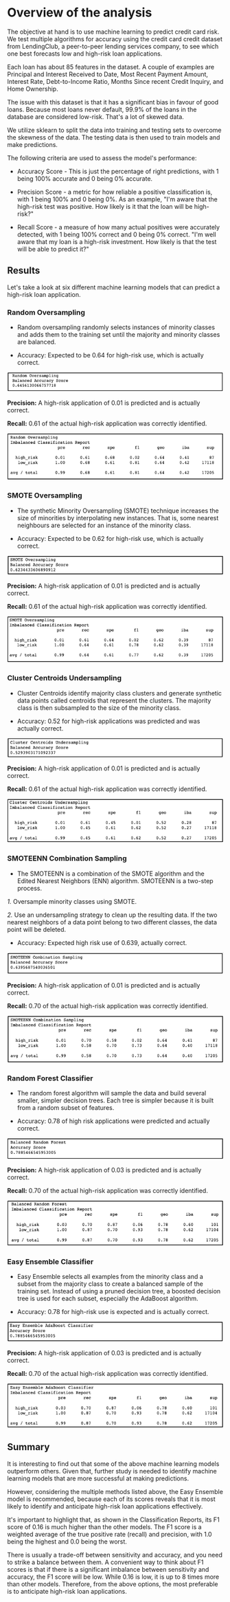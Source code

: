 # Overview of the analysis
The objective at hand is to use machine learning to predict credit card risk. We test multiple algorithms for 
accuracy using the credit card credit dataset from LendingClub, a peer-to-peer lending services company, to see 
which one best forecasts low and high-risk loan applications.

Each loan has about 85 features in the dataset. A couple of examples are Principal and Interest 
Received to Date, Most Recent Payment Amount, Interest Rate, Debt-to-Income Ratio, Months Since recent Credit Inquiry, and Home Ownership.

The issue with this dataset is that it has a significant bias in favour of good loans. Because most loans never default,
 99.9% of the loans in the database are considered low-risk. That's a lot of skewed data.

We utilize sklearn to split the data into training and testing sets to overcome the skewness of the data.
The testing data is then used to train models and make predictions.

The following criteria are used to assess the model's performance:

- Accuracy Score - This is just the percentage of right predictions, with 1 being 100% accurate and 0 being 0% accurate.

- Precision Score - a metric for how reliable a positive classification is, with 1 being 100% and 0 being 0%. As an example, "I'm aware that the high-risk test was positive. How  likely is it that the loan will be high-risk?"

- Recall Score - a measure of how many actual positives were accurately detected, with 1 being 100% correct and 0 being 0% correct. "I'm well aware that my loan is a high-risk investment. How likely is  that the test will be able to predict it?"

## Results

Let's take a look at six different machine learning models that can predict a high-risk loan application.

### Random Oversampling

- Random oversampling randomly selects instances of minority classes and adds them to the training set until the majority and minority classes are balanced.

- Accuracy: Expected to be 0.64 for high-risk use, which is actually correct.

![](/Resources/1_Random_score.png)

**Precision:** A high-risk application of 0.01 is predicted and is actually correct. 

**Recall:** 0.61 of the actual high-risk application was correctly identified. 

![](/Resources/2_Random_report.png)

### SMOTE Oversampling

- The synthetic Minority Oversampling (SMOTE) technique increases the size of minorities by interpolating new instances. That is, some nearest neighbours are selected for an instance of the minority class. 

- Accuracy: Expected to be 0.62 for high-risk use, which is actually correct. 

![](/Resources/Smote_score.png)

**Precision:** A high-risk application of 0.01 is predicted and is actually correct.

**Recall:** 0.61 of the actual high-risk application was correctly identified. 
 
![](/Resources/3_Smote_report.png)

### Cluster Centroids Undersampling

- Cluster Centroids identify majority class clusters and generate synthetic data points called centroids that represent the clusters. The majority class is then subsampled to the size of the minority class. 

- Accuracy: 0.52 for high-risk applications was predicted and was actually correct. 

![](/Resources/4_Cluster_score.png)

**Precision:** A high-risk application of 0.01 is predicted and is actually correct.

**Recall:** 0.61 of the actual high-risk application was correctly identified. 

![](/Resources/4_Cluster_report.png)

### SMOTEENN Combination Sampling

- The SMOTEENN is a combination of the SMOTE algorithm and the Edited Nearest  Neighbors (ENN) algorithm. SMOTEENN is a two-step process. 

*1.* Oversample  minority classes using SMOTE.

*2.* Use an undersampling strategy to clean up the resulting data. If the two nearest neighbors of a data point belong to two different classes, the data point will be deleted. 

- Accuracy: Expected high risk use of 0.639, actually correct.

![](/Resources/5_Smoteenn_report.png)

**Precision:** A high-risk application of 0.01 is predicted and is actually correct.

**Recall:** 0.70 of the actual high-risk application was correctly identified. 

![](/Resources/6_Smoteenn_score.png)

### Random Forest Classifier

- The random forest algorithm will sample the data and build several smaller, simpler decision trees. Each tree is simpler because it is built from a random subset of features.

- Accuracy: 0.78 of high risk applications were predicted and actually correct.

![](/Resources/7_Balanced_score.png)

**Precision:** A high-risk application of 0.03 is predicted and is actually correct.

**Recall:** 0.70 of the actual high-risk application was correctly identified. 

![](/Resources/8_Balanced_report.png)

### Easy Ensemble Classifier

- Easy Ensemble selects all examples from the minority class and a subset from the majority class to create a balanced sample of the training set. Instead of using a pruned decision tree, a boosted decision tree is used for each subset, especially the AdaBoost algorithm.  

- Accuracy: 0.78 for high-risk use is expected and is actually correct.

![](/Resources/9_Easy_score.png)

**Precision:** A high-risk application of 0.03 is predicted and is actually correct.

**Recall:** 0.70 of the actual high-risk application was correctly identified.

![](/Resources/10_Easy_report.png)


## Summary

It is interesting to find out that some of the above machine learning models outperform others. Given that, further study is needed to identify machine learning models that are more successful at making predictions.

However, considering the multiple methods listed above, the Easy Ensemble model is recommended, because each of its scores reveals that it is most likely to identify and anticipate high-risk loan applications effectively.

It's important to highlight that, as shown in the Classification Reports, its F1 score of 0.16 is much higher than the other models. The F1 score is a weighted average of the true positive rate (recall) and precision, with 1.0 being the highest and 0.0 being the worst.

There is usually a trade-off between sensitivity and accuracy, and you need to strike a balance between them. A convenient way to think about  F1 scores is that if there is a significant imbalance between sensitivity and accuracy, the F1 score will be low. While 0.16 is low, it is up to 8 times more than other models. Therefore, from the above options, the most preferable is to anticipate high-risk loan applications.






